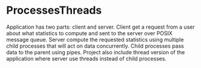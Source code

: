 # ProcessesThreads
Application has two parts: client and server.
Client get a request from a user about what statistics to compute and sent to the server over POSIX message queue. Server compute the requested statistics using multiple child processes that will act on data concurrently. Child processes pass data to the parent using pipes. Project also include thread version of the application where server use threads instead of child processes.
